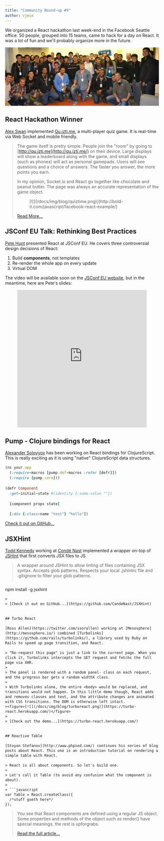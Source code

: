 ```yaml
---
title: "Community Round-up #9"
author: vjeux
---
```


We organized a React hackathon last week-end in the Facebook Seattle office. 50 people, grouped into 15 teams, came to hack for a day on React. It was a lot of fun and we'll probably organize more in the future.

![](/docs/img/blog/react-hackathon.jpg)


## React Hackathon Winner

[Alex Swan](http://bold-it.com/) implemented [Qu.izti.me](http://qu.izti.me/), a multi-player quiz game. It is real-time via Web Socket and mobile friendly.

> The game itself is pretty simple. People join the "room" by going to [http://qu.izti.me](http://qu.izti.me/) on their device. Large displays will show a leaderboard along with the game, and small displays (such as phones) will act as personal gamepads. Users will see questions and a choice of answers. The faster you answer, the more points you earn.
>
> In my opinion, Socket.io and React go together like chocolate and peanut butter. The page was always an accurate representation of the game object.
><figure>[![](/docs/img/blog/quiztime.png)](http://bold-it.com/javascript/facebook-react-example/)</figure>
>
> [Read More...](http://bold-it.com/javascript/facebook-react-example/)

## JSConf EU Talk: Rethinking Best Practices

[Pete Hunt](http://www.petehunt.net/) presented React at JSConf EU. He covers three controversial design decisions of React:

1. Build **components**, not templates
2. Re-render the whole app on every update
3. Virtual DOM

The video will be available soon on the [JSConf EU website](http://2013.jsconf.eu/speakers/pete-hunt-react-rethinking-best-practices.html), but in the meantime, here are Pete's slides:

<figure><iframe src="https://www.slideshare.net/slideshow/embed_code/26589373" width="100%" height="450" frameborder="0" marginwidth="0" marginheight="0" scrolling="no" allowfullscreen></iframe></figure>


## Pump - Clojure bindings for React

[Alexander Solovyov](http://solovyov.net/) has been working on React bindings for ClojureScript. This is really exciting as it is using "native" ClojureScript data structures.

```ruby
(ns your.app
  (:require-macros [pump.def-macros :refer [defr]])
  (:require [pump.core]))

(defr Component
  :get-initial-state #(identity {:some-value ""})

  [component props state]

  [:div {:class-name "test"} "hello"])
```

[Check it out on GitHub...](https://github.com/piranha/pump)


## JSXHint

[Todd Kennedy](http://blog.selfassembled.org/) working at [Cond&eacute; Nast](http://www.condenast.com/) implemented a wrapper on-top of [JSHint](http://www.jshint.com/) that first converts JSX files to JS.

> A wrapper around JSHint to allow linting of files containing JSX syntax. Accepts glob patterns. Respects your local .jshintrc file and .gitignore to filter your glob patterns.
>
> ```
npm install -g jsxhint
```
>
> [Check it out on GitHub...](https://github.com/CondeNast/JSXHint)


## Turbo React

[Ross Allen](https://twitter.com/ssorallen) working at [Mesosphere](http://mesosphere.io/) combined [Turbolinks](https://github.com/rails/turbolinks/), a library used by Ruby on Rails to speed up page transition, and React.

> "Re-request this page" is just a link to the current page. When you click it, Turbolinks intercepts the GET request and fetchs the full page via XHR.
>
> The panel is rendered with a random panel- class on each request, and the progress bar gets a random widthX class.
>
> With Turbolinks alone, the entire <body> would be replaced, and transitions would not happen. In this little demo though, React adds and removes classes and text, and the attribute changes are animated with CSS transitions. The DOM is otherwise left intact.
><figure>[![](/docs/img/blog/turboreact.png)](https://turbo-react.herokuapp.com/)</figure>
>
> [Check out the demo...](https://turbo-react.herokuapp.com/)


## Reactive Table

[Stoyan Stefanov](http://www.phpied.com/) continues his series of blog posts about React. This one is an introduction tutorial on rendering a simple table with React.

> React is all about components. So let's build one.
>
> Let's call it Table (to avoid any confusion what the component is about).
>
> ```javascript
var Table = React.createClass({
  /*stuff goeth here*/
});
```
>
> You see that React components are defined using a regular JS object. Some properties and methods of the object such as render() have special meanings, the rest is upforgrabs.
>
> [Read the full article...](http://www.phpied.com/reactive-table/)
